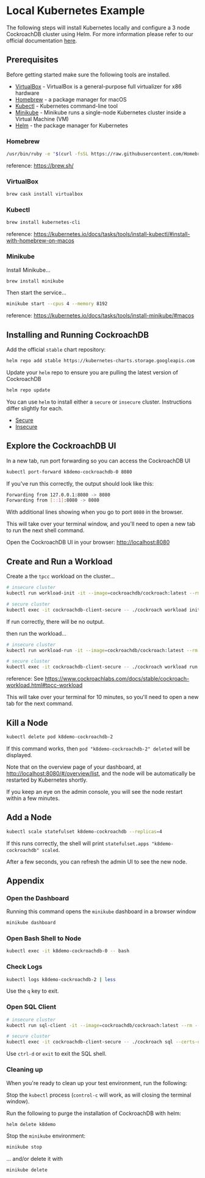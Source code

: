 # Local Kubernetes Example
The following steps will install Kubernetes locally and configure a 3 node CockroachDB cluster using Helm.  For more information please refer to our official documentation [here](https://www.cockroachlabs.com/docs/stable/orchestrate-a-local-cluster-with-kubernetes-insecure.html).

## Prerequisites
Before getting started make sure the following tools are installed.

* [VirtualBox](https://www.virtualbox.org) - VirtualBox is a general-purpose full virtualizer for x86 hardware
* [Homebrew](https://brew.sh) - a package manager for macOS
* [Kubectl](https://kubernetes.io/docs/setup/minikube/) - Kubernetes command-line tool
* [Minikube](https://kubernetes.io/docs/setup/minikube/) - Minikube runs a single-node Kubernetes cluster inside a Virtual Machine (VM) 
* [Helm](https://helm.sh/) - the package manager for Kubernetes

### Homebrew
```bash
/usr/bin/ruby -e "$(curl -fsSL https://raw.githubusercontent.com/Homebrew/install/master/install)"
```
reference: https://brew.sh/

### VirtualBox
```bash
brew cask install virtualbox
```

### Kubectl
```bash
brew install kubernetes-cli
```
reference: https://kubernetes.io/docs/tasks/tools/install-kubectl/#install-with-homebrew-on-macos

### Minikube
Install Minikube...
```bash
brew install minikube
```

Then start the service...
```bash
minikube start --cpus 4 --memory 8192
```
reference: https://kubernetes.io/docs/tasks/tools/install-minikube/#macos


## Installing and Running CockroachDB
Add the official `stable` chart repository:
```bash
helm repo add stable https://kubernetes-charts.storage.googleapis.com
```

Update your `helm` repo to ensure you are pulling the latest version of CockroachDB
```bash
helm repo update
```

You can use `helm` to install either a `secure` or `insecure` cluster.  Instructions differ slightly for each.

* [Secure](SECURE.md) 
* [Insecure](INSECURE.md)

## Explore the CockroachDB UI
In a new tab, run port forwarding so you can access the CockroachDB UI
```bash
kubectl port-forward k8demo-cockroachdb-0 8080
```

If you've run this correctly, the output should look like this:
```bash
Forwarding from 127.0.0.1:8080 -> 8080
Forwarding from [::1]:8080 -> 8080
```

With additional lines showing when you go to port `8080` in the browser.

This will take over your terminal window, and you'll need to open a new tab to run the next shell command.

Open the CockroachDB UI in your browser: [http://localhost:8080](http://localhost:8080)

## Create and Run a Workload

Create a the `tpcc` workload on the cluster...
```bash
# insecure cluster
kubectl run workload-init -it --image=cockroachdb/cockroach:latest --rm --restart=Never -- workload init tpcc --warehouses=3 'postgresql://root@k8demo-cockroachdb-public:26257?sslmode=disable&ApplicationName=tpcc'

# secure cluster
kubectl exec -it cockroachdb-client-secure -- ./cockroach workload init tpcc --warehouses=3 'postgres://root@k8demo-cockroachdb-public:26257?sslmode=verify-full&ApplicationName=tpcc&sslrootcert=/cockroach-certs/ca.crt&sslcert=/cockroach-certs/client.root.crt&sslkey=/cockroach-certs/client.root.key'
```

If run correctly, there will be no output.

then run the workload...
```bash
# insecure cluster
kubectl run workload-run -it --image=cockroachdb/cockroach:latest --rm --restart=Never -- workload run tpcc --warehouses=3 --tolerate-errors --duration=10m 'postgresql://root@k8demo-cockroachdb-public:26257?sslmode=disable&ApplicationName=tpcc'

# secure cluster
kubectl exec -it cockroachdb-client-secure -- ./cockroach workload run tpcc --warehouses=3 --tolerate-errors --duration=10m 'postgres://root@k8demo-cockroachdb-public:26257?sslmode=verify-full&ApplicationName=tpcc&sslrootcert=/cockroach-certs/ca.crt&sslcert=/cockroach-certs/client.root.crt&sslkey=/cockroach-certs/client.root.key'
```
reference: See https://www.cockroachlabs.com/docs/stable/cockroach-workload.html#tpcc-workload

This will take over your terminal for 10 minutes, so you'll need to open a new tab for the next command.

## Kill a Node
```bash
kubectl delete pod k8demo-cockroachdb-2
```

If this command works, then `pod "k8demo-cockroachdb-2" deleted` will be displayed.

Note that on the overview page of your dashboard, at [http://localhost:8080/#/overview/list](http://localhost:8080/#/overview/list), and the node will be automatically be restarted by Kubernetes shortly.

If you keep an eye on the admin console, you will see the node restart within a few minutes.


## Add a Node
```bash
kubectl scale statefulset k8demo-cockroachdb --replicas=4
```

If this runs correctly, the shell will print `statefulset.apps "k8demo-cockroachdb" scaled`.

After a few seconds, you can refresh the admin UI to see the new node.

## Appendix

### Open the Dashboard
Running this command opens the `minikube` dashboard in a browser window
```bash
minikube dashboard
```

### Open Bash Shell to Node
```bash
kubectl exec -it k8demo-cockroachdb-0 -- bash
```

### Check Logs
```bash
kubectl logs k8demo-cockroachdb-2 | less
```

Use the `q` key to exit.

### Open SQL Client
```bash
# insecure cluster
kubectl run sql-client -it --image=cockroachdb/cockroach:latest --rm --restart=Never -- sql --insecure --host=k8demo-cockroachdb-public

# secure cluster
kubectl exec -it cockroachdb-client-secure -- ./cockroach sql --certs-dir=/cockroach-certs --host=k8demo-cockroachdb-public
```

Use `ctrl-d` or `exit` to exit the SQL shell.

### Cleaning up

When you're ready to clean up your test environment, run the following:

Stop the `kubectl` process (`control-c` will work, as will closing the terminal window).

Run the following to purge the installation of CockroachDB with helm:
```bash
helm delete k8demo
```

Stop the `minikube` environment:
```bash
minikube stop
```

... and/or delete it with
```bash
minikube delete
```

